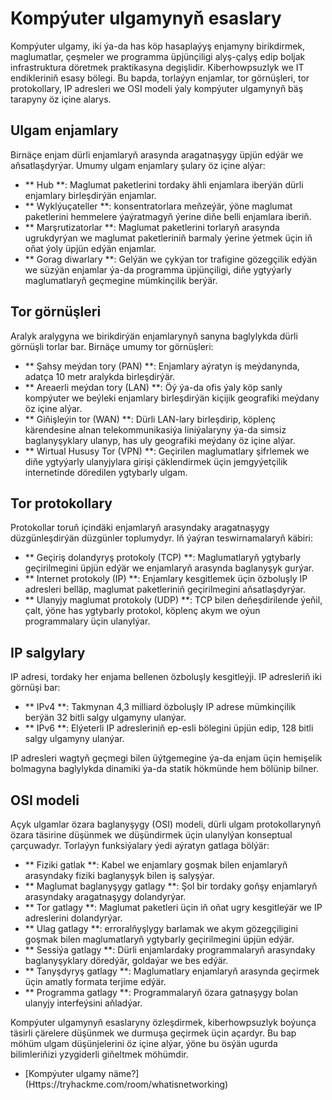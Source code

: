 # Kompýuter ulgamynyň esaslary

Kompýuter ulgamy, iki ýa-da has köp hasaplaýyş enjamyny birikdirmek, maglumatlar, çeşmeler we programma üpjünçiligi alyş-çalyş edip boljak infrastruktura döretmek praktikasyna degişlidir. Kiberhowpsuzlyk we IT endikleriniň esasy bölegi. Bu bapda, torlaýyn enjamlar, tor görnüşleri, tor protokollary, IP adresleri we OSI modeli ýaly kompýuter ulgamynyň bäş tarapyny öz içine alarys.

## Ulgam enjamlary

Birnäçe enjam dürli enjamlaryň arasynda aragatnaşygy üpjün edýär we aňsatlaşdyrýar. Umumy ulgam enjamlary şulary öz içine alýar:

- ** Hub **: Maglumat paketlerini tordaky ähli enjamlara iberýän dürli enjamlary birleşdirýän enjamlar.
- ** Wyklýuçateller **: konsentratorlara meňzeýär, ýöne maglumat paketlerini hemmelere ýaýratmagyň ýerine diňe belli enjamlara iberiň.
- ** Marşrutizatorlar **: Maglumat paketlerini torlaryň arasynda ugrukdyrýan we maglumat paketleriniň barmaly ýerine ýetmek üçin iň oňat ýoly üpjün edýän enjamlar.
- ** Gorag diwarlary **: Gelýän we çykýan tor trafigine gözegçilik edýän we süzýän enjamlar ýa-da programma üpjünçiligi, diňe ygtyýarly maglumatlaryň geçmegine mümkinçilik berýär.

## Tor görnüşleri

Aralyk aralygyna we birikdirýän enjamlarynyň sanyna baglylykda dürli görnüşli torlar bar. Birnäçe umumy tor görnüşleri:

- ** Şahsy meýdan tory (PAN) **: Enjamlary aýratyn iş meýdanynda, adatça 10 metr aralykda birleşdirýär.
- ** Areaerli meýdan tory (LAN) **: Öý ýa-da ofis ýaly köp sanly kompýuter we beýleki enjamlary birleşdirýän kiçijik geografiki meýdany öz içine alýar.
- ** Giňişleýin tor (WAN) **: Dürli LAN-lary birleşdirip, köplenç kärendesine alnan telekommunikasiýa liniýalaryny ýa-da simsiz baglanyşyklary ulanyp, has uly geografiki meýdany öz içine alýar.
- ** Wirtual Hususy Tor (VPN) **: Geçirilen maglumatlary şifrlemek we diňe ygtyýarly ulanyjylara girişi çäklendirmek üçin jemgyýetçilik internetinde döredilen ygtybarly ulgam.

## Tor protokollary

Protokollar toruň içindäki enjamlaryň arasyndaky aragatnaşygy düzgünleşdirýän düzgünler toplumydyr. Iň ýaýran teswirnamalaryň käbiri:

- ** Geçiriş dolandyryş protokoly (TCP) **: Maglumatlaryň ygtybarly geçirilmegini üpjün edýär we enjamlaryň arasynda baglanyşyk gurýar.
- ** Internet protokoly (IP) **: Enjamlary kesgitlemek üçin özboluşly IP adresleri belläp, maglumat paketleriniň geçirilmegini aňsatlaşdyrýar.
- ** Ulanyjy maglumat protokoly (UDP) **: TCP bilen deňeşdirilende ýeňil, çalt, ýöne has ygtybarly protokol, köplenç akym we oýun programmalary üçin ulanylýar.

## IP salgylary

IP adresi, tordaky her enjama bellenen özboluşly kesgitleýji. IP adresleriň iki görnüşi bar:

- ** IPv4 **: Takmynan 4,3 milliard özboluşly IP adrese mümkinçilik berýän 32 bitli salgy ulgamyny ulanýar.
- ** IPv6 **: Elýeterli IP adresleriniň ep-esli bölegini üpjün edip, 128 bitli salgy ulgamyny ulanýar.

IP adresleri wagtyň geçmegi bilen üýtgemegine ýa-da enjam üçin hemişelik bolmagyna baglylykda dinamiki ýa-da statik hökmünde hem bölünip bilner.

## OSI modeli

Açyk ulgamlar özara baglanyşygy (OSI) modeli, dürli ulgam protokollarynyň özara täsirine düşünmek we düşündirmek üçin ulanylýan konseptual çarçuwadyr. Torlaýyn funksiýalary ýedi aýratyn gatlaga bölýär:

- ** Fiziki gatlak **: Kabel we enjamlary goşmak bilen enjamlaryň arasyndaky fiziki baglanyşyk bilen iş salyşýar.
- ** Maglumat baglanyşygy gatlagy **: Şol bir tordaky goňşy enjamlaryň arasyndaky aragatnaşygy dolandyrýar.
- ** Tor gatlagy **: Maglumat paketleri üçin iň oňat ugry kesgitleýär we IP adreslerini dolandyrýar.
- ** Ulag gatlagy **: erroralňyşlygy barlamak we akym gözegçiligini goşmak bilen maglumatlaryň ygtybarly geçirilmegini üpjün edýär.
- ** Sessiýa gatlagy **: Dürli enjamlardaky programmalaryň arasyndaky baglanyşyklary döredýär, goldaýar we bes edýär.
- ** Tanyşdyryş gatlagy **: Maglumatlary enjamlaryň arasynda geçirmek üçin amatly formata terjime edýär.
- ** Programma gatlagy **: Programmalaryň özara gatnaşygy bolan ulanyjy interfeýsini aňladýar.

Kompýuter ulgamynyň esaslaryny özleşdirmek, kiberhowpsuzlyk boýunça täsirli çärelere düşünmek we durmuşa geçirmek üçin açardyr. Bu bap möhüm ulgam düşünjelerini öz içine alýar, ýöne bu ösýän ugurda bilimleriňizi yzygiderli giňeltmek möhümdir.

- [Kompýuter ulgamy näme?] (Https://tryhackme.com/room/whatisnetworking)